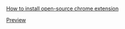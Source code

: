[How to install open-source chrome extension](https://github.com/ColinLeoDGL/highlight-words/blob/dev/res/img/guide_to_install_chrome_extension.gif)


[Preview](https://github.com/ColinLeoDGL/highlight-words/blob/master/res/img/chrome_extension_check_words_preview.gif)
